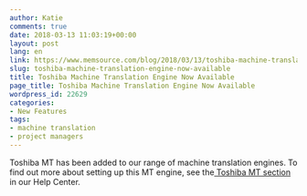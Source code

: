 ```yaml
---
author: Katie
comments: true
date: 2018-03-13 11:03:19+00:00
layout: post
lang: en
link: https://www.memsource.com/blog/2018/03/13/toshiba-machine-translation-engine-now-available/
slug: toshiba-machine-translation-engine-now-available
title: Toshiba Machine Translation Engine Now Available
page_title: Toshiba Machine Translation Engine Now Available
wordpress_id: 22629
categories:
- New Features
tags:
- machine translation
- project managers
---
```


Toshiba MT has been added to our range of machine translation engines. To find out more about setting up this MT engine, see the[ Toshiba MT section](https://help.memsource.com/hc/en-us/articles/115003934452#Toshiba) in our Help Center.

<!-- more -->
